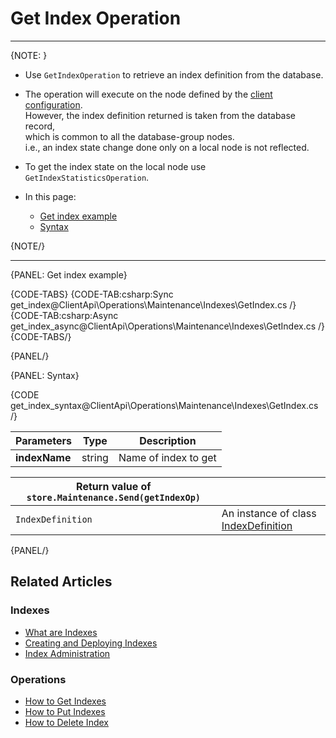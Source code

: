 # Get Index Operation

---

{NOTE: }

* Use `GetIndexOperation` to retrieve an index definition from the database.

* The operation will execute on the node defined by the [client configuration](../../../../client-api/configuration/load-balance/overview#client-logic-for-choosing-a-node).  
  However, the index definition returned is taken from the database record,  
  which is common to all the database-group nodes.  
  i.e., an index state change done only on a local node is not reflected.

* To get the index state on the local node use `GetIndexStatisticsOperation`.

* In this page:
    * [Get index example](../../../../client-api/operations/maintenance/indexes/get-index#get-index-example)
    * [Syntax](../../../../client-api/operations/maintenance/indexes/get-index#syntax)

{NOTE/}

---

{PANEL: Get index example}

{CODE-TABS}
{CODE-TAB:csharp:Sync get_index@ClientApi\Operations\Maintenance\Indexes\GetIndex.cs /}
{CODE-TAB:csharp:Async get_index_async@ClientApi\Operations\Maintenance\Indexes\GetIndex.cs /}
{CODE-TABS/}

{PANEL/}

{PANEL: Syntax}

{CODE get_index_syntax@ClientApi\Operations\Maintenance\Indexes\GetIndex.cs /}

| Parameters | Type | Description |
| - | - | - |
| __indexName__ | string | Name of index to get |

| Return value of `store.Maintenance.Send(getIndexOp)` | |
|- | - |
| `IndexDefinition` | An instance of class [IndexDefinition](../../../../client-api/operations/maintenance/indexes/put-indexes#indexDefinition) |

{PANEL/}

## Related Articles

### Indexes

- [What are Indexes](../../../../indexes/what-are-indexes)
- [Creating and Deploying Indexes](../../../../indexes/creating-and-deploying)
- [Index Administration](../../../../indexes/index-administration)

### Operations

- [How to Get Indexes](../../../../client-api/operations/maintenance/indexes/get-indexes)
- [How to Put Indexes](../../../../client-api/operations/maintenance/indexes/put-indexes)
- [How to Delete Index](../../../../client-api/operations/maintenance/indexes/delete-index)
